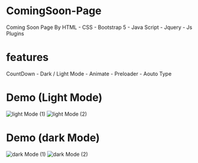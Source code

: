# ComingSoon-Page
Coming Soon Page By HTML - CSS - Bootstrap 5 - Java Script - Jquery - Js Plugins

# features
CountDown - Dark / Light Mode - Animate - Preloader - Aouto Type

# Demo (Light Mode)
![light Mode (1)](https://user-images.githubusercontent.com/57769117/155998862-ab5511e6-d19d-4e45-bef4-78ec34a0d0e7.png)
![light Mode (2)](https://user-images.githubusercontent.com/57769117/155998876-df4cc129-91ea-481e-a915-f54b2839f3b4.png)

# Demo (dark Mode)
![dark Mode (1)](https://user-images.githubusercontent.com/57769117/155998983-f69ae9be-c120-4fb6-8764-20808b13123d.png)
![dark Mode (2)](https://user-images.githubusercontent.com/57769117/155998995-72ff2bc8-dcc9-4460-8f3e-0c89b6e0d75b.png)

